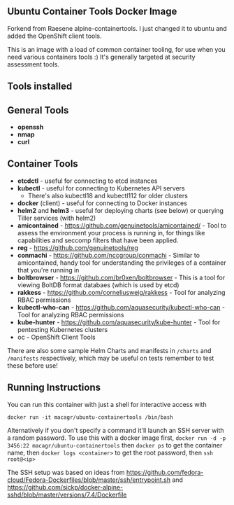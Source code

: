 Ubuntu Container Tools Docker Image
--
Forkend from Raesene alpine-containertools. I just changed it to ubuntu and
added the OpenShift client tools.

This is an image with a load of common container tooling, for use when you need various containers tools :) It's generally targeted at security assessment tools.

Tools installed
--

## General Tools

- **openssh**
- **nmap**
- **curl**

## Container Tools

- **etcdctl** - useful for connecting to etcd instances
- **kubectl** - useful for connecting to Kubernetes API servers
  * There's also kubectl18 and kubectl112 for older clusters
- **docker** (client) - useful for connecting to Docker instances
- **helm2** and **helm3** - useful for deploying charts (see below) or querying Tiller services (with helm2)
- **amicontained** - https://github.com/genuinetools/amicontained/ - Tool to assess the environment your process is running in, for things like capabilities and seccomp filters that have been applied.
- **reg** - https://github.com/genuinetools/reg
- **conmachi** - https://github.com/nccgroup/conmachi - Similar to amicontained, handy tool for understanding the privileges of a container that you're running in
- **boltbrowser** - https://github.com/br0xen/boltbrowser - This is a tool for viewing BoltDB format databaes (which is used by etcd)
- **rakkess** - https://github.com/corneliusweig/rakkess - Tool for analyzing RBAC permissions
- **kubectl-who-can** - https://github.com/aquasecurity/kubectl-who-can - Tool for analyzing RBAC permissions
- **kube-hunter** - https://github.com/aquasecurity/kube-hunter - Tool for pentesting Kubernetes clusters
- oc - OpenShift Client Tools

There are also some sample Helm Charts and manifests in `/charts` and `/manifests` respectively, which may be useful on tests remember to test these before use!

Running Instructions
--

You can run this container with just a shell for interactive access with

`docker run -it macagr/ubuntu-containertools /bin/bash`

Alternatively if you don't specify a command it'll launch an SSH server with a random password. To use this with a docker image first, `docker run -d -p 3456:22 macagr/ubuntu-containertools` then `docker ps` to get the container name, then `docker logs <container>` to get the root password, then `ssh root@<ip>`


The SSH setup was based on ideas from https://github.com/fedora-cloud/Fedora-Dockerfiles/blob/master/ssh/entrypoint.sh and
https://github.com/sickp/docker-alpine-sshd/blob/master/versions/7.4/Dockerfile
